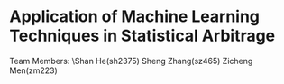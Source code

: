# Application of Machine Learning Techniques in Statistical Arbitrage

Team Members: 
\Shan He(sh2375)
Sheng Zhang(sz465)
Zicheng Men(zm223)
